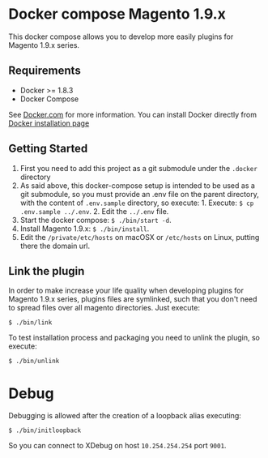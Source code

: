 # Docker compose Magento 1.9.x

This docker compose allows you to develop more easily plugins for Magento 1.9.x series.

## Requirements

* Docker >= 1.8.3
* Docker Compose

See [Docker.com](https://www.docker.com/products/docker) for more information. You can install Docker directly from [Docker installation page](https://docs.docker.com/engine/installation/)

## Getting Started

  1. First you need to add this project as a git submodule under the `.docker` directory
  2. As said above, this docker-compose setup is intended to be used as a git submodule, so you must provide an .env file on the parent directory, with the content of `.env.sample` directory, so execute:
    1. Execute: `$ cp .env.sample ../.env`.
    2. Edit the `../.env` file.
  3. Start the docker compose: `$ ./bin/start -d`.
  4. Install Magento 1.9.x: `$ ./bin/install`.
  5. Edit the `/private/etc/hosts` on macOSX or `/etc/hosts` on Linux, putting there the domain url.

## Link the plugin

  In order to make increase your life quality when developing plugins for Magento 1.9.x series, plugins files are symlinked, such that you don't need to spread files over all magento directories. Just execute:

  `$ ./bin/link`

  To test installation process and packaging you need to unlink the plugin, so execute:

  `$ ./bin/unlink`

# Debug

  Debugging is allowed after the creation of a loopback alias executing:

  `$ ./bin/initloopback`

  So you can connect to XDebug on host `10.254.254.254` port `9001`.
